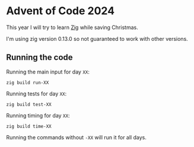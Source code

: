 # Advent of Code 2024
This year I will try to learn [Zig](https://ziglang.org) while saving Christmas.

I'm using zig version 0.13.0 so not guaranteed to work with other versions.

## Running the code
Running the main input for day `XX`:
```
zig build run-XX
```
Running tests for day `XX`:
```
zig build test-XX
```
Running timing for day `XX`:
```
zig build time-XX
```

Running the commands without `-XX` will run it for all days.
